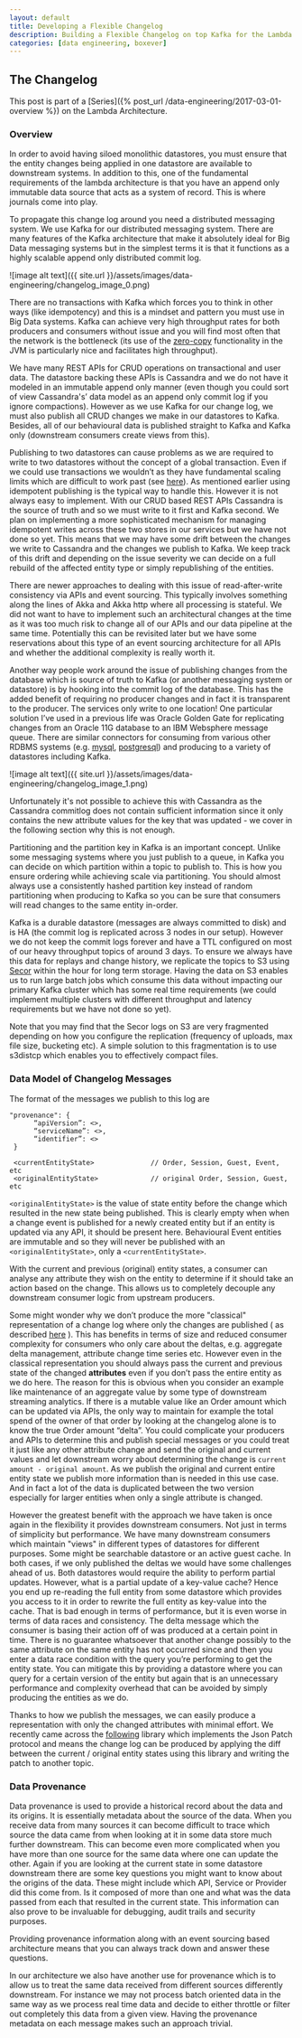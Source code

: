 ```yaml
---
layout: default
title: Developing a Flexible Changelog
description: Building a Flexible Changelog on top Kafka for the Lambda Architecture
categories: [data engineering, boxever]
---
```


## The Changelog

This post is part of a [Series]({% post_url /data-engineering/2017-03-01-overview %}) on the Lambda Architecture.

### Overview

In order to avoid having siloed monolithic datastores, you must ensure that the entity changes being applied in one datastore are available to downstream systems. In addition to this, one of the fundamental requirements of the lambda architecture is that you have an append only immutable data source that acts as a system of record. This is where journals come into play. 

To propagate this change log around you need a distributed messaging system. We use Kafka for our distributed messaging system. There are many features of the Kafka architecture that make it absolutely ideal for Big Data messaging systems but in the simplest terms it is that it functions as a highly scalable append only distributed commit log. 

![image alt text]({{ site.url }}/assets/images/data-engineering/changelog_image_0.png)

There are no transactions with Kafka which forces you to think in other ways (like idempotency) and this is a mindset and pattern you must use in Big Data systems. Kafka can achieve very high throughput rates for both producers and consumers without issue and you will find most often that the network is the bottleneck (its use of the [zero-copy](https://www.ibm.com/developerworks/library/j-zerocopy/) functionality in the JVM is particularly nice and facilitates high throughput).

We have many REST APIs for CRUD operations on transactional and user data. The datastore backing these APIs is Cassandra and we do not have it modeled in an immutable append only manner (even though you could sort of view Cassandra's’ data model as an append only commit log if you ignore compactions). However as we use Kafka for our change log, we must also publish all CRUD changes we make in our datastores to Kafka. Besides, all of our behavioural data is published straight to Kafka and Kafka only (downstream consumers create views from this).

Publishing to two datastores can cause problems as we are required to write to two datastores without the concept of a global transaction. Even if we could use transactions we wouldn’t as they have fundamental scaling limits which are difficult to work past (see [here](http://www.ics.uci.edu/~cs223/papers/cidr07p15.pdf)). As mentioned earlier using idempotent publishing is the typical way to handle this. However it is not always easy to implement. With our CRUD based REST APIs Cassandra is the source of truth and so we must write to it first and Kafka second. We plan on implementing a more sophisticated mechanism for managing idempotent writes across these two stores in our services but we have not done so yet. This means that we may have some drift between the changes we write to Cassandra and the changes we publish to Kafka. We keep track of this drift and depending on the issue severity we can decide on a full rebuild of the affected entity type or simply republishing of the entities. 

There are newer approaches to dealing with this issue of read-after-write consistency via APIs and event sourcing. This typically involves something along the lines of Akka and Akka http where all processing is stateful. We did not want to have to implement such an architectural changes at the time as it was too much risk to change all of our APIs and our data pipeline at the same time. Potentially this can be revisited later but we have some reservations about this type of an event sourcing architecture for all APIs and whether the additional complexity is really worth it. 

Another way people work around the issue of publishing changes from the database which is source of truth to Kafka (or another messaging system or datastore) is by hooking into the commit log of the database. This has the added benefit of requiring no producer changes and in fact it is transparent to the producer. The services only write to one location! One particular solution I’ve used in a previous life was Oracle Golden Gate for replicating changes from an Oracle 11G database to an IBM Websphere message queue. There are similar connectors for consuming from various other RDBMS systems (e.g. [mysql](https://github.com/shyiko/mysql-binlog-connector-java), [postgresql](https://github.com/confluentinc/bottledwater-pg)) and producing to a variety of datastores including Kafka. 

![image alt text]({{ site.url }}/assets/images/data-engineering/changelog_image_1.png)

Unfortunately it's not possible to achieve this with Cassandra as the Cassandra commitlog does not contain sufficient information since it only contains the new attribute values for the key that was updated - we cover in the following section why this is not enough.

Partitioning and the partition key in Kafka is an important concept. Unlike some messaging systems where you just publish to a queue, in Kafka you can decide on which partition within a topic to publish to. This is how you ensure ordering while achieving scale via partitioning. You should almost always use a consistently hashed partition key instead of random partitioning when producing to Kafka so you can be sure that consumers will read changes to the same entity in-order. 

Kafka is a durable datastore (messages are always committed to disk) and is HA (the commit log is replicated across 3 nodes in our setup). However we do not keep the commit logs forever and have a TTL configured on most of our heavy throughput topics of around 3 days. To ensure we always have this data for replays and change history,  we replicate the topics to S3 using [Secor](https://github.com/pinterest/secor) within the hour for long term storage. Having the data on S3 enables us to run large batch jobs which consume this data without impacting our primary Kafka cluster which has some real time requirements (we could implement multiple clusters with different throughput and latency requirements but we have not done so yet). 

Note that you may find that the Secor logs on S3 are very fragmented depending on how you configure the replication (frequency of uploads, max file size, bucketing etc). A simple solution to this fragmentation is to use s3distcp which enables you to effectively compact files.

### Data Model of Changelog Messages

The format of the messages we publish to this log are 


    "provenance": {
          “apiVersion”: <>,
          “serviceName”: <>,
          “identifier”: <>
     }

     <currentEntityState>              // Order, Session, Guest, Event, etc
     <originalEntityState>             // original Order, Session, Guest, etc


`<originalEntityState>` is the value of state entity before the change which resulted in the new state being published. This is clearly empty when when a change event is published for a newly created entity but if an entity is updated via any API, it should be present here. Behavioural Event entities are immutable and so they will never be published with an `<originalEntityState>`, only a `<currentEntityState>`.

With the current and previous (original) entity states, a consumer can analyse any attribute they wish on the entity to determine if it should take an action based on the change. This allows us to completely decouple any downstream consumer logic from upstream producers. 

Some might wonder why we don’t produce the more "classical" representation of a change log where only the changes are published ( as described [here](http://www.ics.uci.edu/~cs223/papers/cidr07p15.pdf) ). This has benefits in terms of size and reduced consumer complexity for consumers who only care about the deltas, e.g. aggregate delta management, attribute change time series etc. However even in the classical representation you should always pass the current and previous state of the changed **attributes** even if you don’t pass the entire entity as we do here. The reason for this is obvious when you consider an example like maintenance of an aggregate value by some type of downstream streaming analytics. If there is a mutable value like an Order amount which can be updated via APIs, the only way to maintain for example the total spend of the owner of that order by looking at the changelog alone is to know the true Order amount “delta”. You could complicate your producers and APIs to determine this and publish special messages or you could treat it just like any other attribute change and send the original and current values and let downstream worry about determining the change is `current amount - original amount`. As we publish the original and current entire entity state we publish more information than is needed in this use case. And in fact a lot of the data is duplicated between the two version especially for larger entities when only a single attribute is changed. 

However the greatest benefit with the approach we have taken is once again in the flexibility it provides downstream consumers. Not just in terms of simplicity but performance. We have many downstream consumers which maintain "views" in different types of datastores for different purposes. Some might be searchable datastore or an active guest cache. In both cases, if we only published the deltas we would have some challenges ahead of us. Both datastores would require the ability to perform partial updates. However, what is a partial update of a key-value cache? Hence you end up re-reading the full entity from some datastore which provides you access to it in order to rewrite the full entity as key-value into the cache. That is bad enough in terms of performance, but it is even worse in terms of data races and consistency. The delta message which the consumer is basing their action off of was produced at a certain point in time. There is no guarantee whatsoever that another change possibly to the same attribute on the same entity has not occurred since and then you enter a data race condition with the query you’re performing to get the entity state. You can mitigate this by providing a datastore where you can query for a certain version of the entity but again that is an unnecessary performance and complexity overhead that can be avoided by simply producing the entities as we do.

Thanks to how we publish the messages, we can easily produce a representation with only the changed attributes with minimal effort.  We recently came across the [following](https://github.com/flipkart-incubator/zjsonpatch) library which implements the Json Patch protocol and means the change log can be produced by applying the diff between the current / original entity states using this library and writing the patch to another topic. 

### Data Provenance  

Data provenance is used to provide a historical record about the data and its origins. It is essentially metadata about the source of the data. When you receive data from many sources it can become difficult to trace which source the data came from when looking at it in some data store much further downstream. This can become even more complicated when you have more than one source for the same data where one can update the other. Again if you are looking at the current state in some datastore downstream there are some key questions you might want to know about the origins of the data. These might include which API, Service or Provider did this come from. Is it composed of more than one and what was the data passed from each that resulted in the current state. This information can also prove to be invaluable for debugging, audit trails and security purposes.

Providing provenance information along with an event sourcing based architecture means that you can always track down and answer these questions. 

In our architecture we also have another use for provenance which is to allow us to treat the same data received from different sources differently downstream. For instance we may not process batch oriented data in the same way as we process real time data and decide to either throttle or filter out completely this data from a given view. Having the provenance metadata on each message makes such an approach trivial. 

